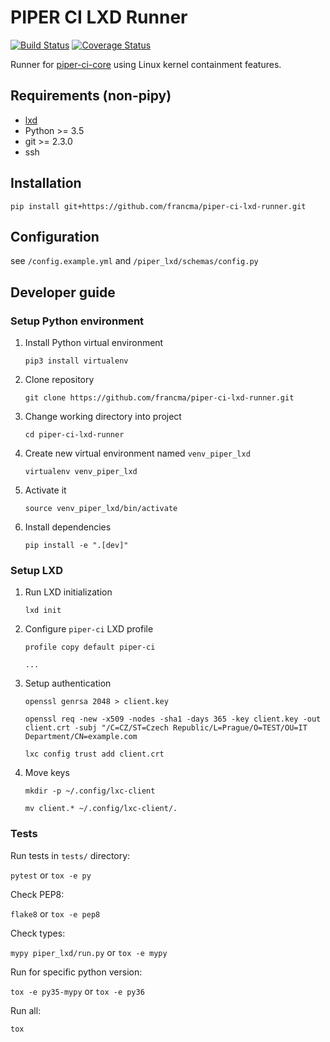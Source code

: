 # PIPER CI LXD Runner

[![Build Status](https://travis-ci.org/francma/piper-ci-lxd-runner.svg?branch=master)](https://travis-ci.org/francma/piper-ci-lxd-runner)
[![Coverage Status](https://coveralls.io/repos/github/francma/piper-ci-lxd-runner/badge.svg?branch=dev)](https://coveralls.io/github/francma/piper-ci-lxd-runner?branch=master)

Runner for [piper-ci-core](https://github.com/francma/piper-ci-driver) using Linux kernel containment features.

## Requirements (non-pipy)

- [lxd](https://github.com/lxc/lxd)
- Python >= 3.5
- git >= 2.3.0
- ssh

## Installation

`pip install git+https://github.com/francma/piper-ci-lxd-runner.git`

## Configuration

see `/config.example.yml` and `/piper_lxd/schemas/config.py`

## Developer guide

### Setup Python environment

1. Install Python virtual environment

   `pip3 install virtualenv`

2. Clone repository

   `git clone https://github.com/francma/piper-ci-lxd-runner.git`

3. Change working directory into project

   `cd piper-ci-lxd-runner`

4. Create new virtual environment named `venv_piper_lxd`

   `virtualenv venv_piper_lxd`

5. Activate it

   `source venv_piper_lxd/bin/activate`

6. Install dependencies

   `pip install -e ".[dev]"`

### Setup LXD

1. Run LXD initialization

   `lxd init`

2. Configure `piper-ci` LXD profile

   `profile copy default piper-ci`

   `...`

3. Setup authentication

   `openssl genrsa 2048 > client.key`

   `openssl req -new -x509 -nodes -sha1 -days 365 -key client.key -out client.crt -subj "/C=CZ/ST=Czech Republic/L=Prague/O=TEST/OU=IT Department/CN=example.com`

   `lxc config trust add client.crt`

4. Move keys

   `mkdir -p ~/.config/lxc-client`

   `mv client.* ~/.config/lxc-client/.`

### Tests

Run tests in `tests/` directory:

`pytest` or `tox -e py`

Check PEP8:

`flake8` or `tox -e pep8`

Check types:

`mypy piper_lxd/run.py` or `tox -e mypy`

Run for specific python version:

`tox -e py35-mypy` or `tox -e py36`

Run all:

`tox`
